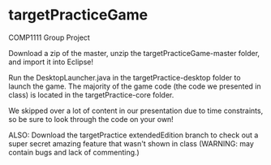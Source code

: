 # targetPracticeGame
COMP1111 Group Project

Download a zip of the master, unzip the targetPracticeGame-master folder, and import it
into Eclipse!

Run the DesktopLauncher.java in the targetPractice-desktop folder to launch the game.
The majority of the game code (the code we presented in class) is located in the
targetPractice-core folder.

We skipped over a lot of content in our presentation due to time constraints, so be sure
to look through the code on your own!

ALSO: Download the targetPractice extendedEdition branch to check out a super secret amazing
feature that wasn't shown in class (WARNING: may contain bugs and lack of commenting.)
